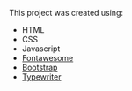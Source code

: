 This project was created using:

- HTML
- CSS
- Javascript
- [Fontawesome](https://fontawesome.com/)
- [Bootstrap](https://getbootstrap.com/)
- [Typewriter](https://safi.me.uk/typewriterjs/)
